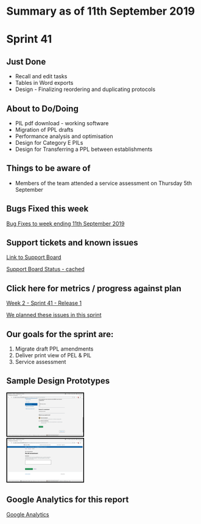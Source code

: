 # Summary as of 11th September 2019 

# Sprint 41

## Just Done
* Recall and edit tasks
* Tables in Word exports
* Design - Finalizing reordering and duplicating protocols

## About to Do/Doing
* PIL pdf download - working software
* Migration of PPL drafts
* Performance analysis and optimisation
* Design for Category E PILs
* Design for Transferring a PPL between establishments

## Things to be aware of
* Members of the team attended a service assessment on Thursday 5th September

## Bugs Fixed this week

[Bug Fixes to week ending 11th September 2019](graphs/bugs11092019.jpg)

## Support tickets and known issues
[Link to Support Board](https://jira.digital.homeoffice.gov.uk/secure/RapidBoard.jspa?rapidView=331&selectedIssue=ALS-47)

[Support Board Status - cached](graphs/supportBoard11092019.jpg)

## Click here for metrics / progress against plan
[Week 2 - Sprint 41 - Release 1](graphs/progress11092019.png)

[We planned these issues in this sprint](graphs/sprint11092019.png)

## Our goals for the sprint are:
1. Migrate draft PPL amendments 
2. Deliver print view of PEL & PIL 
3. Service assessment

## Sample Design Prototypes
<a href="graphs/proto1_11092019.png"><img src="graphs/proto1_11092019.png" alt="HTML5 Icon" width="200" style="border:2px solid black"></a>
<br>
<a href="graphs/proto2_11092019.png"><img src="graphs/proto2_11092019.png" alt="HTML5 Icon" width="200" style="border:2px solid black"></a>
<br>

## Google Analytics for this report
[Google Analytics](graphs/GA11092019.jpg)

